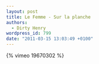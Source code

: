 ```yaml
---
layout: post
title: Le Femme - Sur la planche
authors:
  - Dirty Henry
wordpress_id: 799
date: "2011-03-15 13:03:49 +0100"
---
```


{% vimeo 19670302 %}
